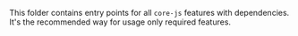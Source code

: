 This folder contains entry points for all `core-js` features with dependencies. It's the recommended way for usage only required features.
